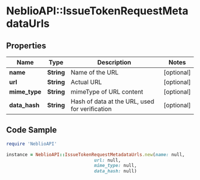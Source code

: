 # NeblioAPI::IssueTokenRequestMetadataUrls

## Properties
Name | Type | Description | Notes
------------ | ------------- | ------------- | -------------
**name** | **String** | Name of the URL | [optional] 
**url** | **String** | Actual URL | [optional] 
**mime_type** | **String** | mimeType of URL content | [optional] 
**data_hash** | **String** | Hash of data at the URL, used for verification | [optional] 

## Code Sample

```ruby
require 'NeblioAPI'

instance = NeblioAPI::IssueTokenRequestMetadataUrls.new(name: null,
                                 url: null,
                                 mime_type: null,
                                 data_hash: null)
```



